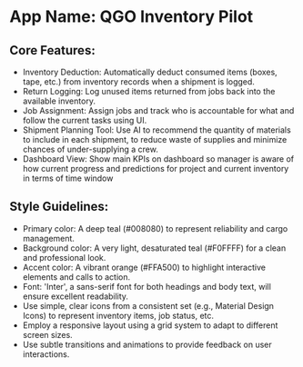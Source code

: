 # **App Name**: QGO Inventory Pilot

## Core Features:

- Inventory Deduction: Automatically deduct consumed items (boxes, tape, etc.) from inventory records when a shipment is logged.
- Return Logging: Log unused items returned from jobs back into the available inventory.
- Job Assignment: Assign jobs and track who is accountable for what and follow the current tasks using UI.
- Shipment Planning Tool: Use AI to recommend the quantity of materials to include in each shipment, to reduce waste of supplies and minimize chances of under-supplying a crew.
- Dashboard View: Show main KPIs on dashboard so manager is aware of how current progress and predictions for project and current inventory in terms of time window

## Style Guidelines:

- Primary color: A deep teal (#008080) to represent reliability and cargo management.
- Background color: A very light, desaturated teal (#F0FFFF) for a clean and professional look.
- Accent color: A vibrant orange (#FFA500) to highlight interactive elements and calls to action.
- Font: 'Inter', a sans-serif font for both headings and body text, will ensure excellent readability.
- Use simple, clear icons from a consistent set (e.g., Material Design Icons) to represent inventory items, job status, etc.
- Employ a responsive layout using a grid system to adapt to different screen sizes.
- Use subtle transitions and animations to provide feedback on user interactions.